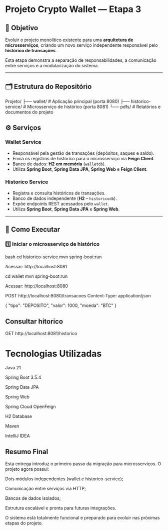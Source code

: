 # Projeto Crypto Wallet — Etapa 3

## 🎯 Objetivo
Evoluir o projeto monolítico existente para uma **arquitetura de microsserviços**, criando um novo serviço independente responsável pelo **histórico de transações**.

Esta etapa demonstra a separação de responsabilidades, a comunicação entre serviços e a modularização do sistema.

---

## 🗂 Estrutura do Repositório

Projeto/
├── wallet/ # Aplicação principal (porta 8080)
├── historico-service/ # Microsserviço de histórico (porta 8081)
└── pdfs/ # Relatórios e documentos do projeto


## ⚙️ Serviços

### Wallet Service
- Responsável pela gestão de transações (depósitos, saques e saldo).  
- Envia os registros de histórico para o microsserviço via **Feign Client**.  
- Banco de dados: **H2 em memória** (`walletdb`).  
- Utiliza **Spring Boot**, **Spring Data JPA**, **Spring Web** e **Feign Client**.  

### Historico Service
- Registra e consulta históricos de transações.  
- Banco de dados independente (**H2** – `historicodb`).  
- Expõe endpoints REST acessados pelo `wallet`.  
- Utiliza **Spring Boot**, **Spring Data JPA** e **Spring Web**.  

---

## 🚀 Como Executar

### 1️⃣ Iniciar o microsserviço de histórico
bash
cd historico-service
mvn spring-boot:run

Acessar: http://localhost:8081

cd wallet
mvn spring-boot:run

Acessar: http://localhost:8080

POST http://localhost:8080/transacoes
Content-Type: application/json

{
  "tipo": "DEPOSITO",
  "valor": 1000,
  "moeda": "BTC"
}

## Consultar hitorico

GET http://localhost:8081/historico


# Tecnologias Utilizadas

Java 21

Spring Boot 3.5.4

Spring Data JPA

Spring Web

Spring Cloud OpenFeign

H2 Database

Maven

IntelliJ IDEA


## Resumo Final

Esta entrega introduz o primeiro passo da migração para microsserviços.
O projeto agora possui:

Dois módulos independentes (wallet e historico-service);

Comunicação entre serviços via HTTP;

Bancos de dados isolados;

Estrutura escalável e pronta para futuras integrações.

O sistema está totalmente funcional e preparado para evoluir nas próximas etapas do projeto.
